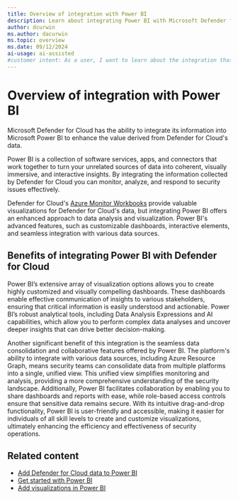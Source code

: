 ```yaml
---
title: Overview of integration with Power BI
description: Learn about integrating Power BI with Microsoft Defender for Cloud to gain enhanced value from the data collected by Defender for Cloud.
author: dcurwin
ms.author: dacurwin
ms.topic: overview
ms.date: 09/12/2024
ai-usage: ai-assisted
#customer intent: As a user, I want to learn about the integration that exists between Power BI and Microsoft Defender for Cloud so that I can gain enhanced value from the data collected by Defender for Cloud.
---
```


# Overview of integration with Power BI

Microsoft Defender for Cloud has the ability to integrate its information into Microsoft Power BI to enhance the value derived from Defender for Cloud's data. 

Power BI is a collection of software services, apps, and connectors that work together to turn your unrelated sources of data into coherent, visually immersive, and interactive insights. By integrating the information collected by Defender for Cloud 
you can monitor, analyze, and respond to security issues effectively. 

Defender for Cloud's [Azure Monitor Workbooks](custom-dashboards-azure-workbooks.md) provide valuable visualizations for Defender for Cloud's data, but integrating Power BI offers an enhanced approach to data analysis and visualization. Power BI's advanced features, such as customizable dashboards, interactive elements, and seamless integration with various data sources.

## Benefits of integrating Power BI with Defender for Cloud

Power BI’s extensive array of visualization options allows you to create highly customized and visually compelling dashboards. These dashboards enable effective communication of insights to various stakeholders, ensuring that critical information is easily understood and actionable. Power BI’s robust analytical tools, including Data Analysis Expressions and AI capabilities, which allow you to perform complex data analyses and uncover deeper insights that can drive better decision-making.

Another significant benefit of this integration is the seamless data consolidation and collaborative features offered by Power BI. The platform's ability to integrate with various data sources, including Azure Resource Graph, means security teams can consolidate data from multiple platforms into a single, unified view. This unified view simplifies monitoring and analysis, providing a more comprehensive understanding of the security landscape. Additionally, Power BI facilitates collaboration by enabling you to share dashboards and reports with ease, while role-based access controls ensure that sensitive data remains secure. With its intuitive drag-and-drop functionality, Power BI is user-friendly and accessible, making it easier for individuals of all skill levels to create and customize visualizations, ultimately enhancing the efficiency and effectiveness of security operations.

## Related content

- [Add Defender for Cloud data to Power BI](add-data-power-bi.md)
- [Get started with Power BI](/power-bi/fundamentals/service-get-started)
- [Add visualizations in Power BI](/power-bi/visuals/power-bi-report-add-visualizations-i?tabs=powerbi-desktop)

